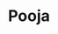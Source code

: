 ---
posted: true
guid: "F5AFAD96-C747-4EBC-90F1-16F2E1E658EA"
title: "Pooja"
subtitle: ""
description: "Guest speaker Pooja Ranjan, Herder-in-chief at Ethereum Cat Herders, discusses how the Ethereum Improvement Proposal (EIP) process has evolved over time and how to make the community more reflective of the world. "
pubDate: "Tue, 27 Sep 2022 18:00:00 -0500"
itunes-explicit: "no"
itunes-episode: 43
itunes-episodeType: full

# More info
youtube-full: https://youtu.be/AhMZ5s1ONm4
discussion: https://twitter.com/fulldecent/status/1574908201069338624

# Timeline
timeline:
  - seconds: 43
    title: Pooja intro
  - seconds: 92
    title: How Ethereum Cat Herders started
  - seconds: 314
    title: And what about her "more public role" of application standards?
  - seconds: 562
    title: Any key EIP discussion stories?
  - seconds: 737
    title: ECH try to build consensus from people using this stuff
  - seconds: 791
    title: I have an idea, should I standardize it?
  - seconds: 895
    title: How to abuse EP process
  - seconds: 971
    title: A new onboarding flowchart for new creators
  - seconds: 1044
    title: Peep an EIP
  - seconds: 1168
    title: What's your motivation?
  - seconds: 1418
    title: How to get diversity into this space?


# File information
enclosure-url: "https://media.phor.net/csh/2022-09-27-episode-43.m4a"
enclosure-length: 36474819
enclosure-type: "audio/x-m4a"
itunes-duration: 1891

# CSH information
badges: []
---